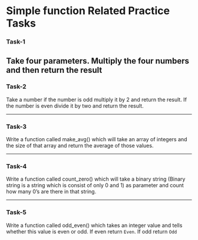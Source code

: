 # Simple function Related Practice Tasks

### Task-1  
Take four parameters. Multiply the four numbers and then return the result 
---



### Task-2
Take a number if the number is odd multiply it by 2 and return the result. If the number is even divide it by two and return the result.

---

### Task-3
Write a function called make_avg() which will take an array of integers and the size of that array and return the average of those values.

---

### Task-4  
Write a function called count_zero() which will take a binary string (Binary string is a string which is consist of only 0 and 1) as parameter and count how many 0’s are there in that string.

---

### Task-5 
Write a function called odd_even() which takes an integer value and tells whether this value is even or odd. If even return `Even`. If odd return `Odd`
